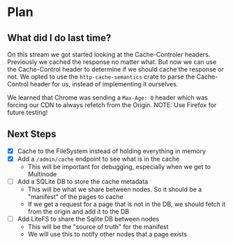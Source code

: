 # Plan

## What did I do last time?

On this stream we got started looking at the Cache-Controler headers. Previously we cached the response no matter what.
But now we can use the Cache-Control header to determine if we should cache the response or not.
We opted to use the `http-cache-semantics` crate to parse the Cache-Control header for us, instead of implementing it ourselves.

We learned that Chrome was sending a `Max-Age: 0` header which was forcing our CDN to always refetch from the Origin.
NOTE: Use Firefox for future testing!

## Next Steps

- [x] Cache to the FileSystem instead of holding everything in memory
- [x] Add a `/admin/cache` endpoint to see what is in the cache
  - This will be important for debugging, especially when we get to Multinode
- [ ] Add a SQLite DB to store the cache metadata
  - This will be what we share between nodes. So it should be a "manifest" of the pages to cache
  - If we get a request for a page that is not in the DB, we should fetch it from the origin and add it to the DB
- [ ] Add LiteFS to share the Sqlite DB between nodes
  - This will be the "source of truth" for the manifest
  - We will use this to notify other nodes that a page exists

